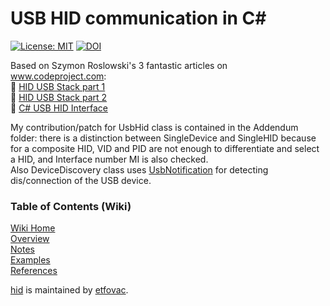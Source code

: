 # USB HID communication in C#
[![License: MIT](https://img.shields.io/badge/License-MIT-blue.svg)](https://github.com/etfovac/hid/blob/main/LICENSE) [![DOI](https://zenodo.org/badge/332246012.svg)](https://zenodo.org/badge/latestdoi/332246012)

Based on Szymon Roslowski's 3 fantastic articles on www.codeproject.com:  
📎 [HID USB Stack part 1](https://www.codeproject.com/Articles/830856/Microchip-PIC-F-USB-Stack)  
📎 [HID USB Stack part 2](https://www.codeproject.com/Articles/832135/Microchip-PIC-F-USB-Stack-Part)  
📎 [C# USB HID Interface](https://www.codeproject.com/Tips/530836/Csharp-USB-HID-Interface)

My contribution/patch for UsbHid class is contained in the Addendum folder: there is a distinction between SingleDevice and SingleHID because for a composite HID, VID and PID are not enough to differentiate and select a HID, and Interface number MI is also checked.  
Also DeviceDiscovery class uses [UsbNotification](https://stackoverflow.com/questions/16245706/check-for-device-change-add-remove-events) for detecting dis/connection of the USB device.  

### Table of Contents (Wiki)
[Wiki Home](https://github.com/etfovac/usb-hid/wiki)  
[Overview](https://github.com/etfovac/usb-hid/wiki/Overview)  
[Notes](https://github.com/etfovac/usb-hid/wiki/Notes)  
[Examples](https://github.com/etfovac/usb-hid/wiki/Examples)  
[References](https://github.com/etfovac/usb-hid/wiki/References) 


[hid](https://github.com/etfovac/usb-hid) is maintained by [etfovac](https://github.com/etfovac).
